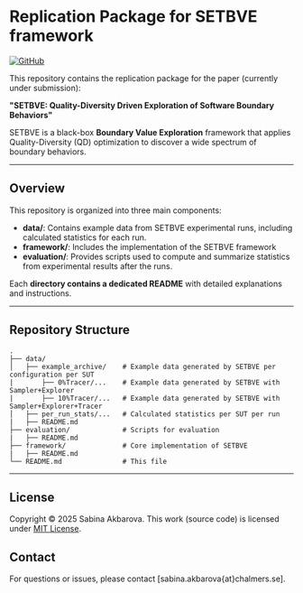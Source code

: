 # Replication Package for SETBVE framework
[![GitHub](https://img.shields.io/github/license/aksabina/SETBVE-1.0)](./LICENSE)

This repository contains the replication package for the paper (currently under submission):

**"SETBVE: Quality-Diversity Driven Exploration of Software Boundary Behaviors"**

SETBVE is a black-box **Boundary Value Exploration** framework that applies Quality-Diversity (QD) optimization to discover a wide spectrum of boundary behaviors. 

--- 

## Overview

This repository is organized into three main components:

- **data/**: Contains example data from SETBVE experimental runs, including calculated statistics for each run.
- **framework/**: Includes the implementation of the SETBVE framework
- **evaluation/**: Provides scripts used to compute and summarize statistics from experimental results after the runs.

Each **directory contains a dedicated README** with detailed explanations and instructions.

--- 

## Repository Structure

```
.
├── data/                  
│   ├── example_archive/    # Example data generated by SETBVE per configuration per SUT
|       ├── 0%Tracer/...    # Example data generated by SETBVE with Sampler+Explorer
|       ├── 10%Tracer/...   # Example data generated by SETBVE with Sampler+Explorer+Tracer
│   ├── per_run_stats/...   # Calculated statistics per SUT per run
|   ├── README.md
├── evaluation/             # Scripts for evaluation 
|   ├── README.md
├── framework/              # Core implementation of SETBVE
|   ├── README.md
└── README.md               # This file
```

---

## License

Copyright © 2025 Sabina Akbarova. This work (source code) is licensed under [MIT License](./LICENSE).

## Contact

For questions or issues, please contact [sabina.akbarova{at}chalmers.se].
